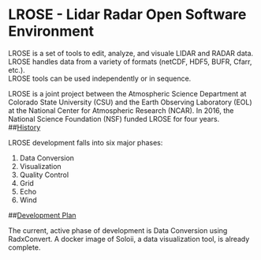 # LROSE - Lidar Radar Open Software Environment

LROSE is a set of tools to edit, analyze, and visuale LIDAR and RADAR 
data.  LROSE handles data from a variety of formats (netCDF, HDF5, BUFR, Cfarr, etc.).  
LROSE tools can be used independently or in sequence.    


LROSE is a joint project between the Atmospheric Science Department at Colorado State University (CSU) and the Earth Observing 
Laboratory (EOL) at the National Center for Atmospheric Research (NCAR). 
In 2016, the National Science Foundation (NSF) funded LROSE for four years.  
##[History](https://www.eol.ucar.edu/content/lidar-radar-open-software-environment)

LROSE development falls into six major phases:
1. Data Conversion
2. Visualization
3. Quality Control 
4. Grid
5. Echo
6. Wind

 
##[Development Plan](docs/plan_draft.md)

The current, active phase of development is Data Conversion using RadxConvert.  A docker image of Soloii,
a data visualization tool, is already complete. 

